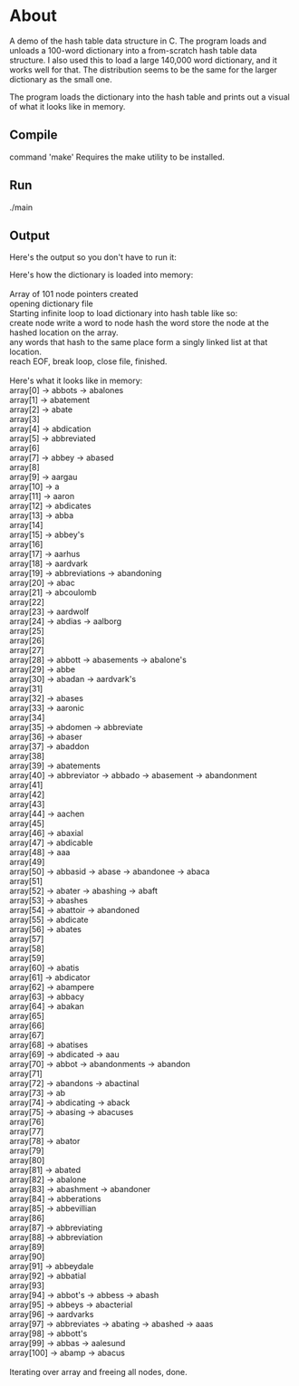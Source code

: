 # About
A demo of the hash table data structure in C. The program loads and unloads a 100-word dictionary into a from-scratch hash table data structure.
I also used this to load a large 140,000 word dictionary, and it works well for that. The distribution seems to be the same for the larger dictionary as the small one.

The program loads the dictionary into the hash table and prints out a visual of what it looks like in memory.

## Compile
command 'make'
Requires the make utility to be installed.

## Run
./main

## Output
Here's the output so you don't have to run it:

Here's how the dictionary is loaded into memory:\
\
Array of 101 node pointers created\
opening dictionary file\
Starting infinite loop to load dictionary into hash table like so:\
   create node   write a word to node   hash the word   store the node at the hashed location on the array.\
   any words that hash to the same place form a singly linked list at that location.\
   reach EOF, break loop, close file, finished.\
\
Here's what it looks like in memory:\
array[0] -> abbots -> abalones\
array[1] -> abatement\
array[2] -> abate\
array[3]\
array[4] -> abdication\
array[5] -> abbreviated\
array[6]\
array[7] -> abbey -> abased\
array[8]\
array[9] -> aargau\
array[10] -> a\
array[11] -> aaron\
array[12] -> abdicates\
array[13] -> abba\
array[14]\
array[15] -> abbey's\
array[16]\
array[17] -> aarhus\
array[18] -> aardvark\
array[19] -> abbreviations -> abandoning\
array[20] -> abac\
array[21] -> abcoulomb\
array[22]\
array[23] -> aardwolf\
array[24] -> abdias -> aalborg\
array[25]\
array[26]\
array[27]\
array[28] -> abbott -> abasements -> abalone's\
array[29] -> abbe\
array[30] -> abadan -> aardvark's\
array[31]\
array[32] -> abases\
array[33] -> aaronic\
array[34]\
array[35] -> abdomen -> abbreviate\
array[36] -> abaser\
array[37] -> abaddon\
array[38]\
array[39] -> abatements\
array[40] -> abbreviator -> abbado -> abasement -> abandonment\
array[41]\
array[42]\
array[43]\
array[44] -> aachen\
array[45]\
array[46] -> abaxial\
array[47] -> abdicable\
array[48] -> aaa\
array[49]\
array[50] -> abbasid -> abase -> abandonee -> abaca\
array[51]\
array[52] -> abater -> abashing -> abaft\
array[53] -> abashes\
array[54] -> abattoir -> abandoned\
array[55] -> abdicate\
array[56] -> abates\
array[57]\
array[58]\
array[59]\
array[60] -> abatis\
array[61] -> abdicator\
array[62] -> abampere\
array[63] -> abbacy\
array[64] -> abakan\
array[65]\
array[66]\
array[67]\
array[68] -> abatises\
array[69] -> abdicated -> aau\
array[70] -> abbot -> abandonments -> abandon\
array[71]\
array[72] -> abandons -> abactinal\
array[73] -> ab\
array[74] -> abdicating -> aback\
array[75] -> abasing -> abacuses\
array[76]\
array[77]\
array[78] -> abator\
array[79]\
array[80]\
array[81] -> abated\
array[82] -> abalone\
array[83] -> abashment -> abandoner\
array[84] -> abberations\
array[85] -> abbevillian\
array[86]\
array[87] -> abbreviating\
array[88] -> abbreviation\
array[89]\
array[90]\
array[91] -> abbeydale\
array[92] -> abbatial\
array[93]\
array[94] -> abbot's -> abbess -> abash\
array[95] -> abbeys -> abacterial\
array[96] -> aardvarks\
array[97] -> abbreviates -> abating -> abashed -> aaas\
array[98] -> abbott's\
array[99] -> abbas -> aalesund\
array[100] -> abamp -> abacus\
\
Iterating over array and freeing all nodes, done.
